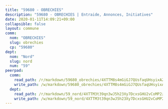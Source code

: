 ```yaml
---
title: "59680 - OBRECHIES"
description: "59680 - OBRECHIES | Entraide, Annonces, Initiatives"
date: 2020-01-11T14:09:21+09:00
collapsible: false
layout: commune
comm:
  nom: "OBRECHIES"
  slug: obrechies
  cp: "59680"
dept:
  nom: "Nord"
  slug: nord
  num: "59"
peerpad:
  comm:
    read_path: /r/markdown/59680_obrechies/4XTTM8s4mGiGJ7QUsfaqUHsyixAZVPgz4xbU8bMJ6iQKqCRw5
    write_path: /w/markdown/59680_obrechies/4XTTM8s4mGiGJ7QUsfaqUHsyixAZVPgz4xbU8bMJ6iQKqCRw5-K3TgUbLnwn14wsovFfyRsXFAp4RDKoML5ghquHWrrWSLjh6MTDg8vFKq3XWb7uXxN8NmRK3Tc6XpBTgnHMpTg8mHJ6CTZ5XrBT2SPekt5MYjB1dTNPpYF2vyHzDUHqC6ncy1tcjq
  dept:
    read_path: /r/markdown/59_nord/4XTTM3t39qn3wJ5h23Xy7DcxsGHU2vCoMP2z3iS4TUn3TrtdJ
    write_path: /w/markdown/59_nord/4XTTM3t39qn3wJ5h23Xy7DcxsGHU2vCoMP2z3iS4TUn3TrtdJ-K3TgTuZGkuZqXfr6fpmH7pGsMT6ndvZQMyRDze5QBt7XScLWHoBi246kLoDKpTH2Yo4f3AFSSJqGc2ozvNww7qPLqsDjpvahxCbQ6F5znbfjp6kVgaDcTYc9LyhwSfYuCevnvZUQ
---
```


